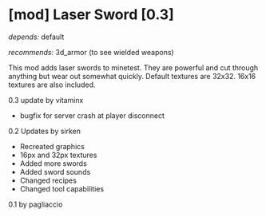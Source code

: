 [mod] Laser Sword [0.3]
=======================

*depends:* default

*recommends:* 3d_armor (to see wielded weapons)


This mod adds laser swords to minetest. They are powerful and cut through anything but wear out somewhat quickly. Default textures are 32x32. 16x16 textures are also included.

0.3 update by vitaminx
  - bugfix for server crash at player disconnect

0.2 Updates by sirken
  - Recreated graphics
  - 16px and 32px textures
  - Added more swords
  - Added sword sounds
  - Changed recipes
  - Changed tool capabilities 

0.1 by pagliaccio
